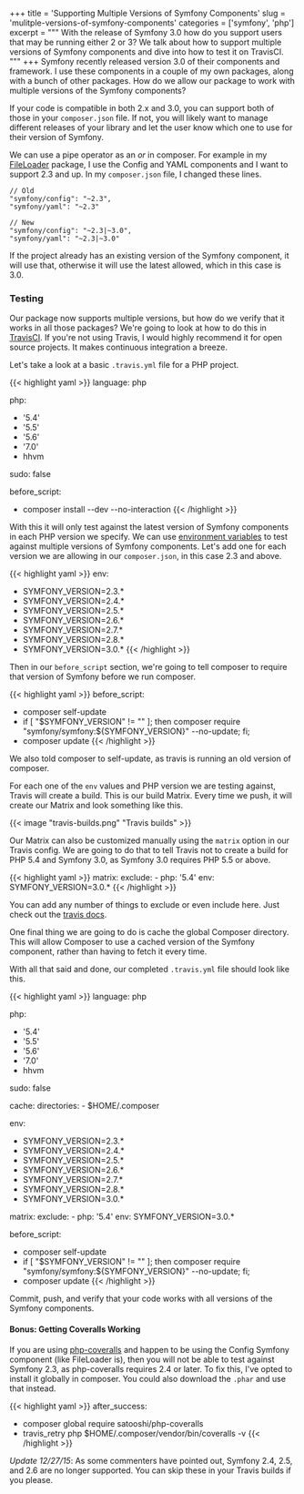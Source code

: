 +++
title = 'Supporting Multiple Versions of Symfony Components'
slug = 'mulitple-versions-of-symfony-components'
categories = ['symfony', 'php']
excerpt = """
With the release of Symfony 3.0 how do you support users that may be running
either 2 or 3? We talk about how to support multiple versions of Symfony
components and dive into how to test it on TravisCI.
"""
+++
Symfony recently released version 3.0 of their components and framework. I use
these components in a couple of my own packages, along with a bunch of other
packages. How do we allow our package to work with multiple versions of the
Symfony components?

If your code is compatible in both 2.x and 3.0, you can support both of those
in your `composer.json` file. If not, you will likely want to manage different
releases of your library and let the user know which one to use for their
version of Symfony.

We can use a pipe operator as an _or_ in composer. For example in my
[FileLoader][file-loader] package, I use the Config and YAML components and I
want to support 2.3 and up. In my `composer.json` file, I changed these lines.

    // Old
    "symfony/config": "~2.3",
    "symfony/yaml": "~2.3"

    // New
    "symfony/config": "~2.3|~3.0",
    "symfony/yaml": "~2.3|~3.0"

If the project already has an existing version of the Symfony component, it will
use that, otherwise it will use the latest allowed, which in this case is 3.0.

### Testing

Our package now supports multiple versions, but how do we verify that it works
in all those packages? We're going to look at how to do this in
[TravisCI][travis]. If you're not using Travis, I would highly recommend it for
open source projects. It makes continuous integration a breeze.

Let's take a look at a basic `.travis.yml` file for a PHP project.

{{< highlight yaml >}}
language: php

php:
  - '5.4'
  - '5.5'
  - '5.6'
  - '7.0'
  - hhvm

sudo: false

before_script:
  - composer install --dev --no-interaction
{{< /highlight >}}

With this it will only test against the latest version of Symfony components in
each PHP version we specify. We can use
[environment variables][travis-env-variables] to test against multiple versions
of Symfony components. Let's add one for each version we are allowing in our
`composer.json`, in this case 2.3 and above.

{{< highlight yaml >}}
env:
  - SYMFONY_VERSION=2.3.*
  - SYMFONY_VERSION=2.4.*
  - SYMFONY_VERSION=2.5.*
  - SYMFONY_VERSION=2.6.*
  - SYMFONY_VERSION=2.7.*
  - SYMFONY_VERSION=2.8.*
  - SYMFONY_VERSION=3.0.*
{{< /highlight >}}

Then in our `before_script` section, we're going to tell composer to require
that version of Symfony before we run composer.

{{< highlight yaml >}}
before_script:
  - composer self-update
  - if [ "$SYMFONY_VERSION" != "" ]; then composer require "symfony/symfony:${SYMFONY_VERSION}" --no-update; fi;
  - composer update
{{< /highlight >}}

We also told composer to self-update, as travis is running an old version of
composer.

For each one of the `env` values and PHP version we are testing against, Travis
will create a build. This is our build Matrix. Every time we push, it will
create our Matrix and look something like this.

{{< image "travis-builds.png" "Travis builds" >}}

Our Matrix can also be customized manually using the `matrix` option in our
Travis config. We are going to do that to tell Travis not to create a build for
PHP 5.4 and Symfony 3.0, as Symfony 3.0 requires PHP 5.5 or above.

{{< highlight yaml >}}
matrix:
  exclude:
    - php: '5.4'
      env: SYMFONY_VERSION=3.0.*
{{< /highlight >}}

You can add any number of things to exclude or even include here. Just check out
the [travis docs][travis-matrix].

One final thing we are going to do is cache the global Composer directory. This
will allow Composer to use a cached version of the Symfony component, rather
than having to fetch it every time.

With all that said and done, our completed `.travis.yml` file should look like
this.

{{< highlight yaml >}}
language: php

php:
  - '5.4'
  - '5.5'
  - '5.6'
  - '7.0'
  - hhvm

sudo: false

cache:
  directories:
    - $HOME/.composer

env:
  - SYMFONY_VERSION=2.3.*
  - SYMFONY_VERSION=2.4.*
  - SYMFONY_VERSION=2.5.*
  - SYMFONY_VERSION=2.6.*
  - SYMFONY_VERSION=2.7.*
  - SYMFONY_VERSION=2.8.*
  - SYMFONY_VERSION=3.0.*

matrix:
  exclude:
    - php: '5.4'
      env: SYMFONY_VERSION=3.0.*

before_script:
  - composer self-update
  - if [ "$SYMFONY_VERSION" != "" ]; then composer require "symfony/symfony:${SYMFONY_VERSION}" --no-update; fi;
  - composer update
{{< /highlight >}}

Commit, push, and verify that your code works with all versions of the Symfony
components.

#### Bonus: Getting Coveralls Working

If you are using [php-coveralls][php-coveralls] and happen to be using the
Config Symfony component (like FileLoader is), then you will not be able to test
against Symfony 2.3, as php-coveralls requires 2.4 or later. To fix this, I've
opted to install it globally in composer. You could also download the `.phar`
and use that instead.

{{< highlight yaml >}}
after_success:
  - composer global require satooshi/php-coveralls
  - travis_retry php $HOME/.composer/vendor/bin/coveralls -v
{{< /highlight >}}

_Update 12/27/15_: As some commenters have pointed out, Symfony 2.4, 2.5, and 2.6
are no longer supported. You can skip these in your Travis builds if you please.

[file-loader]: https://github.com/mloberg/FileLoader
[travis]: https://travis-ci.org/
[travis-env-variables]: https://docs.travis-ci.com/user/environment-variables/
[travis-matrix]: https://docs.travis-ci.com/user/customizing-the-build/#Build-Matrix
[php-coveralls]: https://github.com/satooshi/php-coveralls
